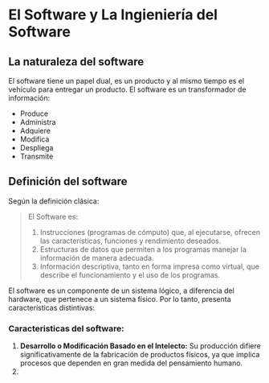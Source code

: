 # El Software y La Ingieniería del Software

## La naturaleza del software

El software tiene un papel dual, es un producto y al mismo tiempo es el vehículo para entregar un producto. El software es un transformador de información:

- Produce
- Administra
- Adquiere
- Modifica
- Despliega
- Transmite

## Definición del software

Según la definición clásica:

> El Software es: 
>   1. Instrucciones (programas de cómputo) que, al ejecutarse, ofrecen las características, funciones y rendimiento deseados.
>   2. Estructuras de datos que permiten a los programas manejar la información de manera adecuada.
>   3. Información descriptiva, tanto en forma impresa como virtual, que describe el funcionamiento y el uso de los programas.

El software es un componente de un sistema lógico, a diferencia del hardware, que pertenece a un sistema físico. Por lo tanto, presenta características distintivas:

### Caracteristicas del software:

1. **Desarrollo o Modificación Basado en el Intelecto:** Su producción difiere significativamente de la fabricación de productos físicos, ya que implica procesos que dependen en gran medida del pensamiento humano.
2. 